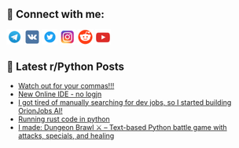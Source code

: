 ## 🔎 Connect with me:
[<img src="https://github.com/bullbesh/bullbesh/blob/main/images/Telegram.png" width="32" height="32" />](https://t.me/bullbesh)
[<img src="https://github.com/bullbesh/bullbesh/blob/main/images/VK.png" width="32" height="32" />](https://vk.com/bullbesh)
[<img src="https://github.com/bullbesh/bullbesh/blob/main/images/Twitter.png" width="32" height="32" />](https://twitter.com/bullbesh1)
[<img src="https://github.com/bullbesh/bullbesh/blob/main/images/Instagram.png" width="32" height="32" />](https://www.instagram.com/bullbesh)
[<img src="https://github.com/bullbesh/bullbesh/blob/main/images/Reddit.png" width="32" height="32" />](https://www.reddit.com/user/bullbesh)
[<img src="https://github.com/bullbesh/bullbesh/blob/main/images/YouTube.png" width="32" height="32" />](https://www.youtube.com/channel/UCtfjRs6uzgq5mfm8S06WTcg)

## 📕 Latest r/Python Posts
<!-- BLOG-POST-LIST:START -->
- [Watch out for your commas!!!](https://www.reddit.com/r/Python/comments/1nuw799/watch_out_for_your_commas/)
- [New Online IDE - no logjn](https://www.reddit.com/r/Python/comments/1nuo0vb/new_online_ide_no_logjn/)
- [I got tired of manually searching for dev jobs, so I started building OrionJobs AI!](https://www.reddit.com/r/Python/comments/1nukocw/i_got_tired_of_manually_searching_for_dev_jobs_so/)
- [Running rust code in python](https://www.reddit.com/r/Python/comments/1nuk8hi/running_rust_code_in_python/)
- [I made: Dungeon Brawl ⚔️ – Text-based Python battle game with attacks, specials, and healing](https://www.reddit.com/r/Python/comments/1nuc9fy/i_made_dungeon_brawl_textbased_python_battle_game/)
<!-- BLOG-POST-LIST:END -->
